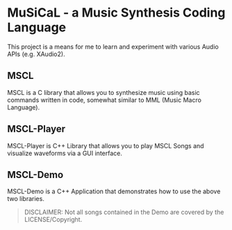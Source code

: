 # MuSiCaL - a Music Synthesis Coding Language

This project is a means for me to learn and experiment with various Audio APIs (e.g. XAudio2).

## MSCL
MSCL is a C library that allows you to synthesize music using basic commands written in code, somewhat similar to MML (Music Macro Language).

## MSCL-Player
MSCL-Player is C++ Library that allows you to play MSCL Songs and visualize waveforms via a GUI interface.

## MSCL-Demo
MSCL-Demo is a C++ Application that demonstrates how to use the above two libraries.
> DISCLAIMER: Not all songs contained in the Demo are covered by the LICENSE/Copyright.
